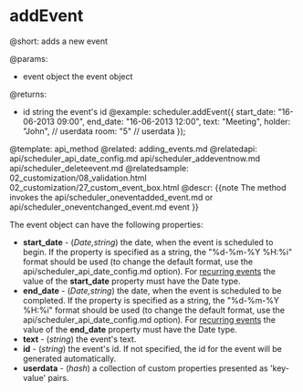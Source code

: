 addEvent
=============
@short: 
	adds a new event

@params: 
- event	object	the event object

@returns:
- id	string	the event's id
@example: 
scheduler.addEvent({
	start_date: "16-06-2013 09:00",
	end_date:	"16-06-2013 12:00",
	text:	"Meeting",
	holder:	"John", // userdata
    room:	"5"     // userdata
});



@template:	api_method
@related:
	adding_events.md
@relatedapi:
	api/scheduler_api_date_config.md
    api/scheduler_addeventnow.md
    api/scheduler_deleteevent.md
@relatedsample:
	02_customization/08_validation.html
    02_customization/27_custom_event_box.html
@descr: 
{{note
The method invokes the api/scheduler_oneventadded_event.md or api/scheduler_oneventchanged_event.md event
}}

The event object can have the following properties:

- **start_date** - (*Date,string*) the date, when the event is scheduled to begin. If the property is specified as a string, the "%d-%m-%Y %H:%i" format should be used (to change the default format, 
use the api/scheduler_api_date_config.md option). For [recurring events](recurring_events.md) the value of the **start_date** property must have the Date type.	
- **end_date** - (*Date,string*) the date, when the event is scheduled to be completed. If the property is specified as a string, the "%d-%m-%Y %H:%i" format should be used (to change the default format, 
use the api/scheduler_api_date_config.md option). For [recurring events](recurring_events.md) the value of the **end_date** property must have the Date type.
- **text** - (*string*) the event's text.
- **id** - (*string*) the event's id. If not specified, the id for the event will be generated automatically.
- **userdata** - (*hash*) a collection of custom properties presented as 'key-value' pairs.



